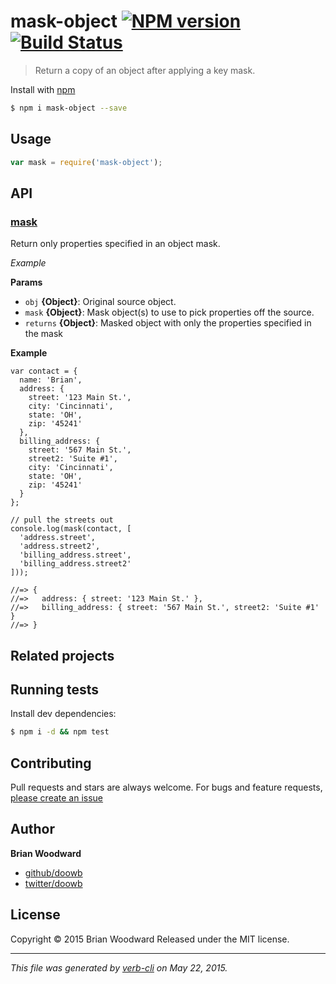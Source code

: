 # mask-object [![NPM version](https://badge.fury.io/js/mask-object.svg)](http://badge.fury.io/js/mask-object)  [![Build Status](https://travis-ci.org/doowb/mask-object.svg)](https://travis-ci.org/doowb/mask-object) 

> Return a copy of an object after applying a key mask.

Install with [npm](https://www.npmjs.com/)

```sh
$ npm i mask-object --save
```

## Usage

```js
var mask = require('mask-object');
```

## API

<!-- add a path or glob pattern for files with code comments to use for docs  -->
### [mask](index.js#L57)

Return only properties specified in an object mask.

*Example*

**Params**

* `obj` **{Object}**: Original source object.    
* `mask` **{Object}**: Mask object(s) to use to pick properties off the source.    
* `returns` **{Object}**: Masked object with only the properties specified in the mask  

**Example**

```
var contact = {
  name: 'Brian',
  address: {
    street: '123 Main St.',
    city: 'Cincinnati',
    state: 'OH',
    zip: '45241'
  },
  billing_address: {
    street: '567 Main St.',
    street2: 'Suite #1',
    city: 'Cincinnati',
    state: 'OH',
    zip: '45241'
  }
};

// pull the streets out
console.log(mask(contact, [
  'address.street',
  'address.street2',
  'billing_address.street',
  'billing_address.street2'
]));

//=> {
//=>   address: { street: '123 Main St.' },
//=>   billing_address: { street: '567 Main St.', street2: 'Suite #1' }
//=> }

```

## Related projects

<!-- add an array of related projects, then un-escape the helper -->

## Running tests

Install dev dependencies:

```sh
$ npm i -d && npm test
```

## Contributing

Pull requests and stars are always welcome. For bugs and feature requests, [please create an issue](https://github.com/doowb/mask-object/issues/new)

## Author

**Brian Woodward**

+ [github/doowb](https://github.com/doowb)
+ [twitter/doowb](http://twitter.com/doowb)

## License

Copyright © 2015 Brian Woodward
Released under the MIT license.

***

_This file was generated by [verb-cli](https://github.com/assemble/verb-cli) on May 22, 2015._

<!-- reflinks generated by verb-reflinks plugin -->

[assemble]: http://assemble.io
[template]: https://github.com/jonschlinkert/template
[verb]: https://github.com/assemble/verb